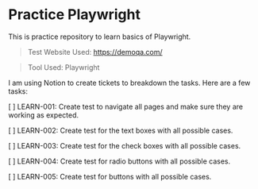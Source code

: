 # Practice Playwright

This is practice repository to learn basics of Playwright.

> Test Website Used: https://demoqa.com/

> Tool Used: Playwright

I am using Notion to create tickets to breakdown the tasks. Here are a few tasks:

[ ]  LEARN-001: Create test to navigate all pages and make sure they are working as expected.

[ ]  LEARN-002: Create test for the text boxes with all possible cases.

[ ]  LEARN-003: Create test for the check boxes with all possible cases.

[ ]  LEARN-004: Create test for radio buttons with all possible cases.

[ ]  LEARN-005: Create test for buttons with all possible cases.